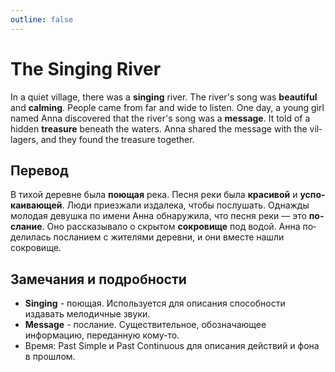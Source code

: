 ```yaml
---
outline: false
---
```


# The Singing River

<TextToSpeech lang="en-US">In a quiet village, there was a **singing** river.</TextToSpeech>
<TextToSpeech lang="en-US">The river's song was **beautiful** and **calming**.</TextToSpeech>
<TextToSpeech lang="en-US">People came from far and wide to listen.</TextToSpeech>
<TextToSpeech lang="en-US">One day, a young girl named Anna discovered that the river's song was a **message**.</TextToSpeech>
<TextToSpeech lang="en-US">It told of a hidden **treasure** beneath the waters.</TextToSpeech>
<TextToSpeech lang="en-US">Anna shared the message with the villagers, and they found the treasure together.</TextToSpeech>

## Перевод
<TextToSpeech lang="ru-RU">В тихой деревне была **поющая** река.</TextToSpeech>
<TextToSpeech lang="ru-RU">Песня реки была **красивой** и **успокаивающей**.</TextToSpeech>
<TextToSpeech lang="ru-RU">Люди приезжали издалека, чтобы послушать.</TextToSpeech>
<TextToSpeech lang="ru-RU">Однажды молодая девушка по имени Анна обнаружила, что песня реки — это **послание**.</TextToSpeech>
<TextToSpeech lang="ru-RU">Оно рассказывало о скрытом **сокровище** под водой.</TextToSpeech>
<TextToSpeech lang="ru-RU">Анна поделилась посланием с жителями деревни, и они вместе нашли сокровище.</TextToSpeech>

## Замечания и подробности
- **Singing** - поющая. Используется для описания способности издавать мелодичные звуки.
- **Message** - послание. Существительное, обозначающее информацию, переданную кому-то.
- Время: Past Simple и Past Continuous для описания действий и фона в прошлом.